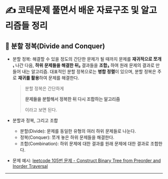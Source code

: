 
# ✍️ 코테문제 풀면서 배운 자료구조 및 알고리즘들 정리

## 📌 분할 정복(Divide and Conquer)

- 분할 정복: 해결할 수 있을 정도의 간단한 문제가 될 때까지 문제를 **재귀적으로 쪼개₁** 나간 다음, **하위 문제들을 해결한 뒤₂** 결과들을 **조합₃** 하여 원래 문제의 결과로 만들어 내는 알고리즘. 대표적인 분할 정복으로는 **병합 정렬**이 있으며, 분할 정복은 주로 **재귀를 활용**하여 문제를 해결한다.

    > 분할 정복은 간단하게 <P> **문제들을 분할해서 정복한 뒤 다시 조합하는 알고리즘** <P> 이라고 보면 된다.

- 분할과 정복, 그리고 조합
    - 분할(Divide): 문제를 동일한 유형의 여러 하위 문제들로 나눈다.
    - 정복(Conquer): 쪼개 놓은 하위 문제들을 해결한다.
    - 조합(Combination): 하위 문제에 대한 결과를 원래 문제에 대한 결과로 조합한다.

- 문제 예시: [leetcode 105번 문제 - Construct Binary Tree from Preorder and Inorder Traversal](https://leetcode.com/problems/construct-binary-tree-from-preorder-and-inorder-traversal/)

---

